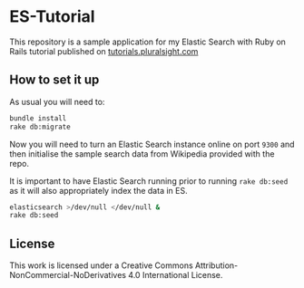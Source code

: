 ES-Tutorial
===========

This repository is a sample application for my Elastic Search with Ruby on Rails
tutorial published on [tutorials.pluralsight.com][1]

How to set it up
----------------

As usual you will need to:

```bash
bundle install
rake db:migrate
```

Now you will need to turn an Elastic Search instance online on port `9300` and
then initialise the sample search data from Wikipedia provided with the repo.

It is important to have Elastic Search running prior to running `rake db:seed`
as it will also appropriately index the data in ES.

```bash
elasticsearch >/dev/null </dev/null &
rake db:seed
```

[1]: http://tutorials.pluralsight.com/review/elastic-search-with-ruby-on-rails

License
-------

This work is licensed under a Creative Commons Attribution-NonCommercial-NoDerivatives 4.0 International License.
